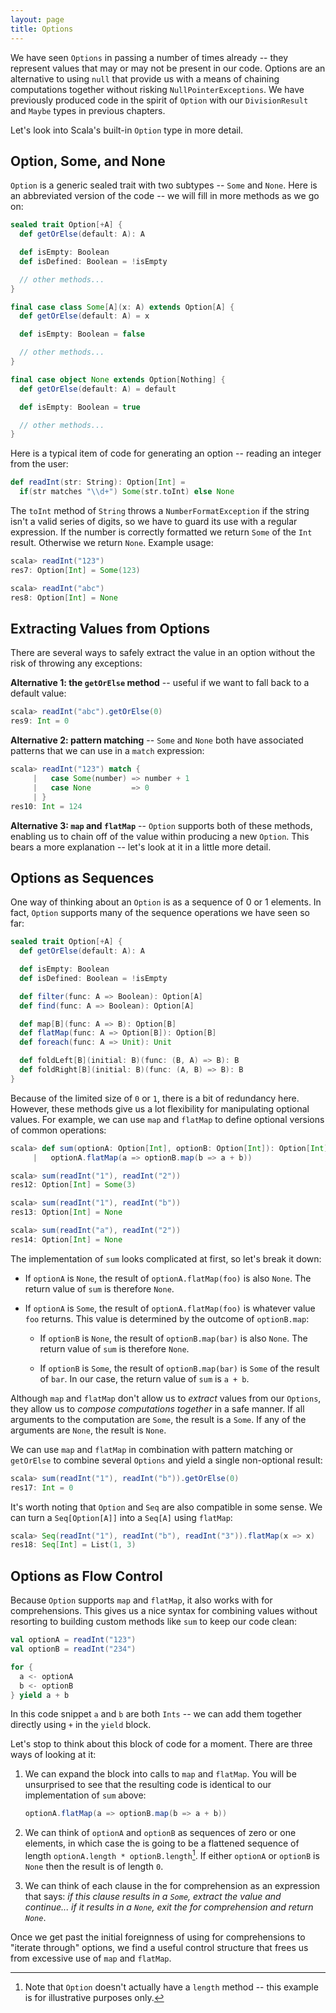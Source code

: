 ```yaml
---
layout: page
title: Options
---
```


We have seen `Options` in passing a number of times already -- they represent values that may or may not be present in our code. Options are an alternative to using `null` that provide us with a means of chaining computations together without risking `NullPointerExceptions`. We have previously produced code in the spirit of `Option` with our `DivisionResult` and `Maybe` types in previous chapters.

Let's look into Scala's built-in `Option` type in more detail.

## Option, Some, and None

`Option` is a generic sealed trait with two subtypes -- `Some` and `None`. Here is an abbreviated version of the code -- we will fill in more methods as we go on:

~~~ scala
sealed trait Option[+A] {
  def getOrElse(default: A): A

  def isEmpty: Boolean
  def isDefined: Boolean = !isEmpty

  // other methods...
}

final case class Some[A](x: A) extends Option[A] {
  def getOrElse(default: A) = x

  def isEmpty: Boolean = false

  // other methods...
}

final case object None extends Option[Nothing] {
  def getOrElse(default: A) = default

  def isEmpty: Boolean = true

  // other methods...
}
~~~

Here is a typical item of code for generating an option -- reading an integer from the user:

~~~ scala
def readInt(str: String): Option[Int] =
  if(str matches "\\d+") Some(str.toInt) else None
~~~

The `toInt` method of `String` throws a `NumberFormatException` if the string isn't a valid series of digits, so we have to guard its use with a regular expression. If the number is correctly formatted we return `Some` of the `Int` result. Otherwise we return `None`. Example usage:

~~~ scala
scala> readInt("123")
res7: Option[Int] = Some(123)

scala> readInt("abc")
res8: Option[Int] = None
~~~

## Extracting Values from Options

There are several ways to safely extract the value in an option without the risk of throwing any exceptions:

**Alternative 1: the `getOrElse` method** -- useful if we want to fall back to a default value:

~~~ scala
scala> readInt("abc").getOrElse(0)
res9: Int = 0
~~~

**Alternative 2: pattern matching** -- `Some` and `None` both have associated patterns that we can use in a `match` expression:

~~~ scala
scala> readInt("123") match {
     |   case Some(number) => number + 1
     |   case None         => 0
     | }
res10: Int = 124
~~~

**Alternative 3: `map` and `flatMap`** -- `Option` supports both of these methods, enabling us to chain off of the value within producing a new `Option`. This bears a more explanation -- let's look at it in a little more detail.

## Options as Sequences

One way of thinking about an `Option` is as a sequence of 0 or 1 elements. In fact, `Option` supports many of the sequence operations we have seen so far:

~~~ scala
sealed trait Option[+A] {
  def getOrElse(default: A): A

  def isEmpty: Boolean
  def isDefined: Boolean = !isEmpty

  def filter(func: A => Boolean): Option[A]
  def find(func: A => Boolean): Option[A]

  def map[B](func: A => B): Option[B]
  def flatMap(func: A => Option[B]): Option[B]
  def foreach(func: A => Unit): Unit

  def foldLeft[B](initial: B)(func: (B, A) => B): B
  def foldRight[B](initial: B)(func: (A, B) => B): B
}
~~~

Because of the limited size of `0` or `1`, there is a bit of redundancy here. However, these methods give us a lot flexibility for manipulating optional values. For example, we can use `map` and `flatMap` to define optional versions of common operations:

~~~ scala
scala> def sum(optionA: Option[Int], optionB: Option[Int]): Option[Int] =
     |   optionA.flatMap(a => optionB.map(b => a + b))

scala> sum(readInt("1"), readInt("2"))
res12: Option[Int] = Some(3)

scala> sum(readInt("1"), readInt("b"))
res13: Option[Int] = None

scala> sum(readInt("a"), readInt("2"))
res14: Option[Int] = None
~~~

The implementation of `sum` looks complicated at first, so let's break it down:

 - If `optionA` is `None`, the result of `optionA.flatMap(foo)` is also `None`. The return value of `sum` is therefore `None`.

 - If `optionA` is `Some`, the result of `optionA.flatMap(foo)` is whatever value `foo` returns. This value is determined by the outcome of `optionB.map`:

    - If `optionB` is `None`, the result of `optionB.map(bar)` is also `None`. The return value of `sum` is therefore `None`.

    - If `optionB` is `Some`, the result of `optionB.map(bar)` is `Some` of the result of `bar`. In our case, the return value of `sum` is `a + b`.

Although `map` and `flatMap` don't allow us to *extract* values from our `Options`, they allow us to *compose computations together* in a safe manner. If all arguments to the computation are `Some`, the result is a `Some`. If any of the arguments are `None`, the result is `None`.

We can use `map` and `flatMap` in combination with pattern matching or `getOrElse` to combine several `Options` and yield a single non-optional result:

~~~ scala
scala> sum(readInt("1"), readInt("b")).getOrElse(0)
res17: Int = 0
~~~

It's worth noting that `Option` and `Seq` are also compatible in some sense. We can turn a `Seq[Option[A]]` into a `Seq[A]` using `flatMap`:

~~~ scala
scala> Seq(readInt("1"), readInt("b"), readInt("3")).flatMap(x => x)
res18: Seq[Int] = List(1, 3)
~~~

## Options as Flow Control

Because `Option` supports `map` and `flatMap`, it also works with for comprehensions. This gives us a nice syntax for combining values without resorting to building custom methods like `sum` to keep our code clean:

~~~ scala
val optionA = readInt("123")
val optionB = readInt("234")

for {
  a <- optionA
  b <- optionB
} yield a + b
~~~

In this code snippet `a` and `b` are both `Ints` -- we can add them together directly using `+` in the `yield` block.

Let's stop to think about this block of code for a moment. There are three ways of looking at it:

 1. We can expand the block into calls to `map` and `flatMap`. You will be unsurprised to see that the resulting code is identical to our implementation of `sum` above:

    ~~~ scala
    optionA.flatMap(a => optionB.map(b => a + b))
    ~~~

 2. We can think of `optionA` and `optionB` as sequences of zero or one elements, in which case the is going to be a flattened sequence of length `optionA.length * optionB.length`[^option-length]. If either `optionA` or `optionB` is `None` then the result is of length `0`.

 3. We can think of each clause in the for comprehension as an expression that says: *if this clause results in a `Some`, extract the value and continue... if it results in a `None`, exit the for comprehension and return `None`*.

Once we get past the initial foreignness of using for comprehensions to "iterate through" options, we find a useful control structure that frees us from excessive use of `map` and `flatMap`.

[^option-length]: Note that `Option` doesn't actually have a `length` method -- this example is for illustrative purposes only.
